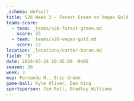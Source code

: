```yaml
---
_schema: default
title: S26 Week 3 - Forest Green vs Vegas Gold
teams-score:
  - team: _teams/s26-forest-green.md
    score: 25
  - team: _teams/s26-vegas-gold.md
    score: 12
location: _locations/carter-baron.md
field: '3'
date: 2024-03-24 10:45:00 -0400
season: 26
week: 3
mvp: Fernando H., Eric Green
game-ball: Kyle Oliver, Dan King
sportsperson: Jim Roll, Bradley Williams
---
```

